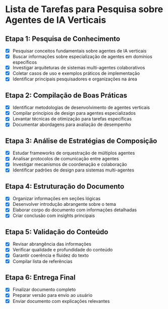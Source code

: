 # Lista de Tarefas para Pesquisa sobre Agentes de IA Verticais

## Etapa 1: Pesquisa de Conhecimento
- [x] Pesquisar conceitos fundamentais sobre agentes de IA verticais
- [x] Buscar informações sobre especialização de agentes em domínios específicos
- [x] Investigar arquiteturas de sistemas multi-agentes colaborativos
- [x] Coletar casos de uso e exemplos práticos de implementação
- [x] Identificar principais pesquisadores e organizações na área

## Etapa 2: Compilação de Boas Práticas
- [x] Identificar metodologias de desenvolvimento de agentes verticais
- [x] Compilar princípios de design para agentes especializados
- [x] Levantar técnicas de otimização para tarefas específicas
- [x] Documentar abordagens para avaliação de desempenho

## Etapa 3: Análise de Estratégias de Composição
- [x] Estudar frameworks de orquestração de múltiplos agentes
- [x] Analisar protocolos de comunicação entre agentes
- [x] Investigar mecanismos de coordenação e colaboração
- [x] Identificar padrões de design para sistemas multi-agentes

## Etapa 4: Estruturação do Documento
- [x] Organizar informações em seções lógicas
- [x] Desenvolver introdução abrangente sobre o tema
- [x] Elaborar corpo do documento com informações detalhadas
- [x] Criar conclusão com insights principais

## Etapa 5: Validação do Conteúdo
- [x] Revisar abrangência das informações
- [x] Verificar qualidade e profundidade do conteúdo
- [x] Garantir coerência e fluidez do texto
- [x] Compilar lista de referências

## Etapa 6: Entrega Final
- [x] Finalizar documento completo
- [x] Preparar versão para envio ao usuário
- [x] Enviar documento com explicações relevantes
